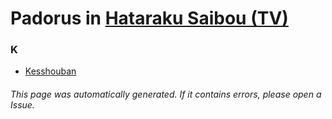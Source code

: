 # Padorus in [Hataraku Saibou (TV)](https://myanimelist.net/anime/37141/Hataraku_Saibou_TV)

### K
* [Kesshouban](https://github.com/shadow578/Project-Padoru/blob/master/table-of-contents/characters/Kesshouban.md)

###### This page was automatically generated. If it contains errors, please open a Issue.
